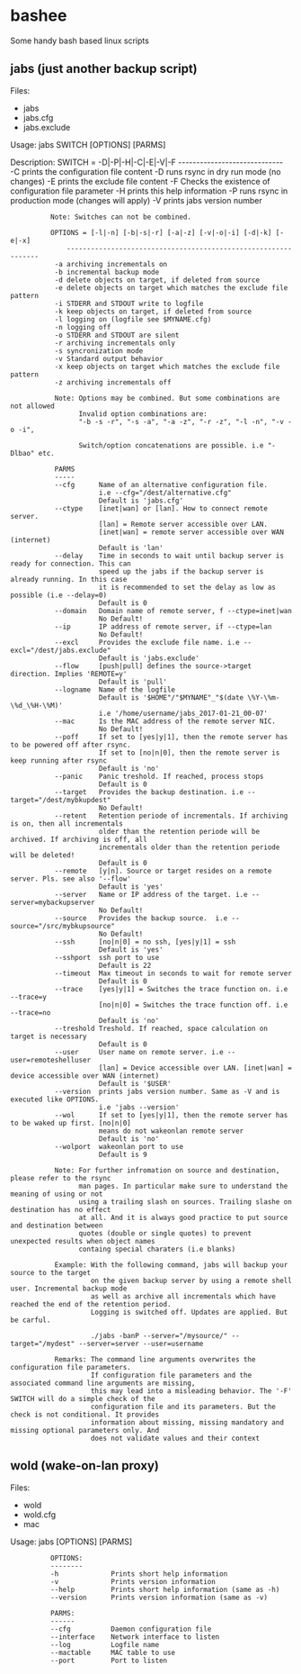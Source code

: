 # bashee
Some handy bash based linux scripts

jabs (just another backup script)
---------------------------------
Files:
- jabs
- jabs.cfg
- jabs.exclude

Usage:        jabs SWITCH [OPTIONS] [PARMS]

Description:  SWITCH = -D|-P|-H|-C|-E|-V|-F
              -----------------------------              
              -C prints the configuration file content
              -D runs rsync in dry run mode (no changes)
              -E prints the exclude file content
              -F Checks the existence of configuration file parameter
              -H prints this help information
              -P runs rsync in production mode (changes will apply)
              -V prints jabs version number
              
              Note: Switches can not be combined.
              
              OPTIONS = [-l|-n] [-b|-s|-r] [-a|-z] [-v|-o|-i] [-d|-k] [-e|-x]
                  ---------------------------------------------------------------
               -a archiving incrementals on
               -b incremental backup mode
               -d delete objects on target, if deleted from source
               -e delete objects on target which matches the exclude file pattern
               -i STDERR and STDOUT write to logfile
               -k keep objects on target, if deleted from source
               -l logging on (logfile see $MYNAME.cfg)
               -n logging off
               -o STDERR and STDOUT are silent
               -r archiving incrementals only
               -s syncronization mode
               -v Standard output behavior
               -x keep objects on target which matches the exclude file pattern
               -z archiving incrementals off

               Note: Options may be combined. But some combinations are not allowed
                     Invalid option combinations are:
                     "-b -s -r", "-s -a", "-a -z", "-r -z", "-l -n", "-v -o -i",

                     Switch/option concatenations are possible. i.e "-Dlbao" etc.

               PARMS
               -----
               --cfg      Name of an alternative configuration file.
                          i.e --cfg="/dest/alternative.cfg"
                          Default is 'jabs.cfg'
               --ctype    [inet|wan] or [lan]. How to connect remote server.
                          [lan] = Remote server accessible over LAN.
                          [inet|wan] = remote server accessible over WAN (internet)
                          Default is 'lan'
               --delay    Time in seconds to wait until backup server is ready for connection. This can
                          speed up the jabs if the backup server is already running. In this case
                          it is recommended to set the delay as low as possible (i.e --delay=0)
                          Default is 0
               --domain   Domain name of remote server, f --ctype=inet|wan
                          No Default!
               --ip       IP address of remote server, if --ctype=lan
                          No Default!
               --excl     Provides the exclude file name. i.e --excl="/dest/jabs.exclude"
                          Default is 'jabs.exclude'
               --flow     [push|pull] defines the source->target direction. Implies 'REMOTE=y'
                          Default is 'pull'
               --logname  Name of the logfile
                          Default is '$HOME"/"$MYNAME"_"$(date \%Y-\%m-\%d_\%H-\%M)'
                          i.e '/home/username/jabs_2017-01-21_00-07'
               --mac      Is the MAC address of the remote server NIC.
                          No Default!
               --poff     If set to [yes|y|1], then the remote server has to be powered off after rsync.
                          If set to [no|n|0], then the remote server is keep running after rsync
                          Default is 'no'
               --panic    Panic treshold. If reached, process stops
                          Default is 0
               --target   Provides the backup destination. i.e --target="/dest/mybkupdest"
                          No Default!
               --retent   Retention periode of incrementals. If archiving is on, then all incrementals
                          older than the retention periode will be archived. If archiving is off, all
                          incrementals older than the retention periode will be deleted!
                          Default is 0
               --remote   [y|n]. Source or target resides on a remote server. Pls. see also '--flow'
                          Default is 'yes'
               --server   Name or IP address of the target. i.e --server=mybackupserver
                          No Default!
               --source   Provides the backup source.  i.e --source="/src/mybkupsource"
                          No Default!
               --ssh      [no|n|0] = no ssh, [yes|y|1] = ssh
                          Default is 'yes'
               --sshport  ssh port to use
                          Default is 22
               --timeout  Max timeout in seconds to wait for remote server
                          Default is 0
               --trace    [yes|y|1] = Switches the trace function on. i.e --trace=y
                          [no|n|0] = Switches the trace function off. i.e --trace=no
                          Default is 'no'
               --treshold Treshold. If reached, space calculation on target is necessary
                          Default is 0
               --user     User name on remote server. i.e --user=remoteshelluser
                          [lan] = Device accessible over LAN. [inet|wan] = device accessible over WAN (internet)
                          Default is '$USER'
               --version  prints jabs version number. Same as -V and is executed like OPTIONS.
                          i.e 'jabs --version'
               --wol      If set to [yes|y|1], then the remote server has to be waked up first. [no|n|0]
                          means do not wakeonlan remote server
                          Default is 'no'
               --wolport  wakeonlan port to use
                          Default is 9

               Note: For further infromation on source and destination, please refer to the rsync
                     man pages. In particular make sure to understand the meaning of using or not
                     using a trailing slash on sources. Trailing slashe on destination has no effect
                     at all. And it is always good practice to put source and destination between
                     quotes (double or single quotes) to prevent unexpected results when object names
                     containg special charaters (i.e blanks)

               Example: With the following command, jabs will backup your source to the target
                        on the given backup server by using a remote shell user. Incremental backup mode
                        as well as archive all incrementals which have reached the end of the retention period.
                        Logging is switched off. Updates are applied. But be carful.

                        ./jabs -banP --server="/mysource/" --target="/mydest" --server=server --user=username
                         
               Remarks: The command line arguments overwrites the configuration file parameters.
                        If configuration file parameters and the associated command line arguments are missing,
                        this may lead into a misleading behavior. The '-F' SWITCH will do a simple check of the
                        configuration file and its parameters. But the check is not conditional. It provides
                        information about missing, missing mandatory and missing optional parameters only. And
                        does not validate values and their context


wold (wake-on-lan proxy)
------------------------
Files:
- wold
- wold.cfg
- mac

 Usage:       jabs [OPTIONS] [PARMS]

              OPTIONS:
              --------
              -h             Prints short help information
              -v             Prints version information
              --help         Prints short help information (same as -h)
              --version      Prints version information (same as -v)

              PARMS:
              ------
              --cfg          Daemon configuration file
              --interface    Network interface to listen
              --log          Logfile name
              --mactable     MAC table to use
              --port         Port to listen

